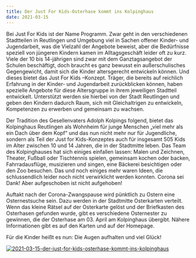 ```yaml
---
title: Der Just For Kids-Osterhase kommt ins Kolpinghaus
date: 2021-03-15
---
```


<!--mehr--> 

Bei Just For Kids ist der Name Programm. Zwar geht in den verschiedenen Stadtteilen in Reutlingen und Umgebung viel in Sachen offener Kinder- und Jugendarbeit, was die Vielzahl der Angebote beweist, aber die Bedürfnisse speziell von jüngeren Kindern kamen im Alltagsgeschäft leider oft zu kurz. Viele der 10 bis 14-jährigen sind zwar mit dem Ganztagsangebot der Schulen beschäftigt, doch braucht es ganz bewusst ein außerschulisches Gegengewicht, damit sich die Kinder altersgerecht entwickeln können. Und dieses bietet das Just For Kids –Konzept. Träger, die bereits auf reichlich Erfahrung in der Kinder- und Jugendarbeit zurückblicken können, haben spezielle Angebote für diese Altersgruppe in ihrem jeweiligen Stadtteil entwickelt. Unterstützt werden sie hierbei von der Stadt Reutlingen und geben den Kindern dadurch Raum, sich mit Gleichaltrigen zu entwickeln, Kompetenzen zu erwerben und gemeinsam zu wachsen.

Der Tradition des Gesellenvaters Adolph Kolpings folgend, bietet das Kolpinghaus Reutlingen als Wohnheim für junge Menschen „viel mehr als ein Dach über dem Kopf“ und das nun nicht mehr nur für Jugendliche, sondern als Teil der Just for Kids-Konzeptes auch für insgesamt 505 Kids im Alter zwischen 10 und 14 Jahren, die in der Stadtmitte leben. Das Team des Kolpinghauses hat sich einiges einfallen lassen: Malen und Zeichnen, Theater, Fußball oder Tischtennis spielen, gemeinsam kochen oder backen, Fahrradausflüge, musizieren und singen, eine Bäckerei besichtigen oder den Zoo besuchen. Das und noch einiges mehr waren Ideen, die schlussendlich leider noch nicht verwirklicht werden konnten. Corona sei Dank!  Aber aufgeschoben ist nicht aufgehoben!

Auftakt nach der Corona-Zwangspause wird pünktlich zu Ostern eine Osternestsuche sein. Dazu werden in der Stadtmitte Osterkarten verteilt. Wenn das kleine Rätsel auf der Osterkarte gelöst und der Briefkasten des Osterhasen gefunden wurde, gibt es verschiedene Osternester zu gewinnen, die der Osterhase am 03. April am Kolpinghaus übergibt. Nähere Informationen gibt es auf den Karten und auf der Homepage. 

Für die Kinder heißt es nun: Die Augen aufhalten und viel Glück!

<a href="{% include img-link id='2021-03-15-der-just-for-kids-osterhase-kommt-ins-kolpinghaus.pdf' %}" alt="{{picture.alt}}">
  <img class="img-fluid" src="{% include img-link id='2021-03-15-der-just-for-kids-osterhase-kommt-ins-kolpinghaus.jpg' options='h_500' %}" alt="2021-03-15-der-just-for-kids-osterhase-kommt-ins-kolpinghaus">
</a>
